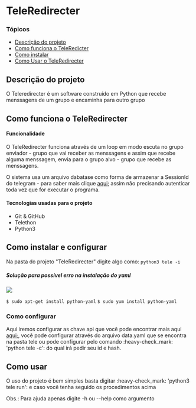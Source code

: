 <h1>TeleRedirecter</h1>

### Tópicos
* [Descrição do projeto](#descrição-do-projeto)
* [Como funciona o TeleRedicter](#como-funciona-o-teleredirecter)
* [Como instalar](#como-instalar-e-configurar)
* [Como Usar o TeleRedirecter](#como-usar)

## Descrição do projeto
<p>O Teleredirecter é um software construído em Python que recebe menssagens de um grupo e encaminha para outro grupo</p>

## Como funciona o TeleRedirecter
<h4>Funcionalidade</h4>
<p>O TeleRedirecter funciona através de um loop em modo escuta no grupo enviador - grupo que vai receber as menssagens e assim que recebe alguma menssagem, envia para o grupo alvo - grupo que recebe as menssagens.

O sistema usa um arquivo dabatase como forma de armazenar a SessionId do telegram - para saber mais clique <a href="https://docs.telethon.dev/en/stable/concepts/sessions.html">aqui</a>; assim não precisando autenticar toda vez que for executar o programa.
</P>

<h4>Tecnologias usadas para o projeto</h4>
<ul>
<li>Git & GitHub</li>
<li>Telethon</li>
<li>Python3</li>
</ul>

## Como instalar e configurar
Na pasta do projeto "TeleRedirecter" digite algo como: 
`python3 tele -i`


<h5>Solução para possível erro na instalação do yaml</h5>
<img src="https://user-images.githubusercontent.com/109431368/187282657-9f8a943e-d717-4cbf-81fc-0d32a4d80644.png"/>


`$ sudo apt-get install python-yaml`
`$ sudo yum install python-yaml`

<h3>Como configurar</h3>
<p> Aqui iremos configurar as chave api que você pode encontrar mais aqui <a href="https://my.telegram.org/">aqui</a>;, você pode configurar através do arquivo data.yaml que se encontra na pasta tele ou pode configurar pelo comando :heavy-check_mark: 'python tele -c': do qual irá pedir seu id e hash.</p>

## Como usar
<p>O uso do projeto é bem simples basta digitar :heavy-check_mark: 'python3 tele run': e caso você tenha seguido os procedimentos acima </p>

<span class="bolded">Obs.: Para ajuda apenas digite -h ou --help como argumento</span>





